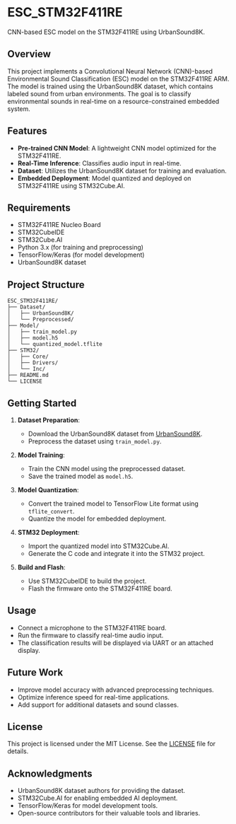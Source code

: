 # ESC_STM32F411RE

CNN-based ESC model on the STM32F411RE using UrbanSound8K.

## Overview

This project implements a Convolutional Neural Network (CNN)-based Environmental Sound Classification (ESC) model on the STM32F411RE ARM. The model is trained using the UrbanSound8K dataset, which contains labeled sound from urban environments. The goal is to classify environmental sounds in real-time on a resource-constrained embedded system.

## Features

- **Pre-trained CNN Model**: A lightweight CNN model optimized for the STM32F411RE.
- **Real-Time Inference**: Classifies audio input in real-time.
- **Dataset**: Utilizes the UrbanSound8K dataset for training and evaluation.
- **Embedded Deployment**: Model quantized and deployed on STM32F411RE using STM32Cube.AI.

## Requirements

- STM32F411RE Nucleo Board
- STM32CubeIDE
- STM32Cube.AI
- Python 3.x (for training and preprocessing)
- TensorFlow/Keras (for model development)
- UrbanSound8K dataset

## Project Structure

```
ESC_STM32F411RE/
├── Dataset/
│   ├── UrbanSound8K/
│   └── Preprocessed/
├── Model/
│   ├── train_model.py
│   ├── model.h5
│   └── quantized_model.tflite
├── STM32/
│   ├── Core/
│   ├── Drivers/
│   └── Inc/
├── README.md
└── LICENSE
```

## Getting Started

1. **Dataset Preparation**:
    - Download the UrbanSound8K dataset from [UrbanSound8K](https://urbansounddataset.weebly.com/urbansound8k.html).
    - Preprocess the dataset using `train_model.py`.

2. **Model Training**:
    - Train the CNN model using the preprocessed dataset.
    - Save the trained model as `model.h5`.

3. **Model Quantization**:
    - Convert the trained model to TensorFlow Lite format using `tflite_convert`.
    - Quantize the model for embedded deployment.

4. **STM32 Deployment**:
    - Import the quantized model into STM32Cube.AI.
    - Generate the C code and integrate it into the STM32 project.

5. **Build and Flash**:
    - Use STM32CubeIDE to build the project.
    - Flash the firmware onto the STM32F411RE board.

## Usage

- Connect a microphone to the STM32F411RE board.
- Run the firmware to classify real-time audio input.
- The classification results will be displayed via UART or an attached display.

## Future Work

- Improve model accuracy with advanced preprocessing techniques.
- Optimize inference speed for real-time applications.
- Add support for additional datasets and sound classes.

## License

This project is licensed under the MIT License. See the [LICENSE](LICENSE) file for details.

## Acknowledgments

- UrbanSound8K dataset authors for providing the dataset.
- STM32Cube.AI for enabling embedded AI deployment.
- TensorFlow/Keras for model development tools.
- Open-source contributors for their valuable tools and libraries.
